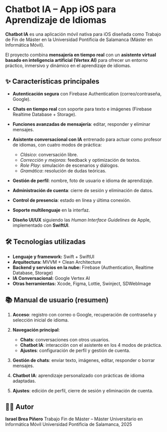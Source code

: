 # Chatbot IA – App iOS para Aprendizaje de Idiomas

**Chatbot IA** es una aplicación móvil nativa para iOS diseñada como Trabajo de Fin de Máster en la Universidad Pontificia de Salamanca (Máster en Informática Móvil).

El proyecto combina **mensajería en tiempo real** con un **asistente virtual basado en inteligencia artificial (Vertex AI)** para ofrecer un entorno práctico, inmersivo y dinámico en el aprendizaje de idiomas.

## ✨ Características principales

- **Autenticación segura** con Firebase Authentication (correo/contraseña, Google).
- **Chats en tiempo real** con soporte para texto e imágenes (Firebase Realtime Database + Storage).
- **Funciones avanzadas de mensajería**: editar, responder y eliminar mensajes.
- **Asistente conversacional con IA** entrenado para actuar como profesor de idiomas, con cuatro modos de práctica:

    - *Clásico*: conversación libre.
    - *Corrección y mejoras*: feedback y optimización de textos.
    - *Role Play*: simulación de escenarios y diálogos.
    - *Gramática*: resolución de dudas teóricas.
- **Gestión de perfil**: nombre, foto de usuario e idioma de aprendizaje.
- **Administración de cuenta**: cierre de sesión y eliminación de datos.
- **Control de presencia**: estado en línea y última conexión.
- **Soporte multilenguaje** en la interfaz.
- **Diseño UI/UX** siguiendo las *Human Interface Guidelines* de Apple, implementado con **SwiftUI**.

## 🛠️ Tecnologías utilizadas

- **Lenguaje y framework:** Swift + SwiftUI
- **Arquitectura:** MVVM + Clean Architecture
- **Backend y servicios en la nube:** Firebase (Authentication, Realtime Database, Storage)
- **IA Conversacional:** Google Vertex AI
- **Otras herramientas:** Xcode, Figma, Lottie, Swinject, SDWebImage

## 📚 Manual de usuario (resumen)

1. **Acceso**: registro con correo o Google, recuperación de contraseña y selección inicial de idioma.
2. **Navegación principal**:

   - **Chats**: conversaciones con otros usuarios.
   - **Chatbot IA**: interacción con el asistente en los 4 modos de práctica.
   - **Ajustes**: configuración de perfil y gestión de cuenta.
3. **Gestión de chats**: enviar texto, imágenes, editar, responder o borrar mensajes.
4. **Chatbot IA**: aprendizaje personalizado con prácticas de idioma adaptadas.
5. **Ajustes**: edición de perfil, cierre de sesión y eliminación de cuenta.

## 👨‍💻 Autor

**Israel Brea Piñero**
Trabajo Fin de Máster – Máster Universitario en Informática Móvil
Universidad Pontificia de Salamanca, 2025
